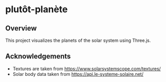 # plutôt-planète

## Overview

This project visualizes the planets of the solar system using Three.js.


## Acknowledgements

- Textures are taken from https://www.solarsystemscope.com/textures/
- Solar body data taken from https://api.le-systeme-solaire.net/